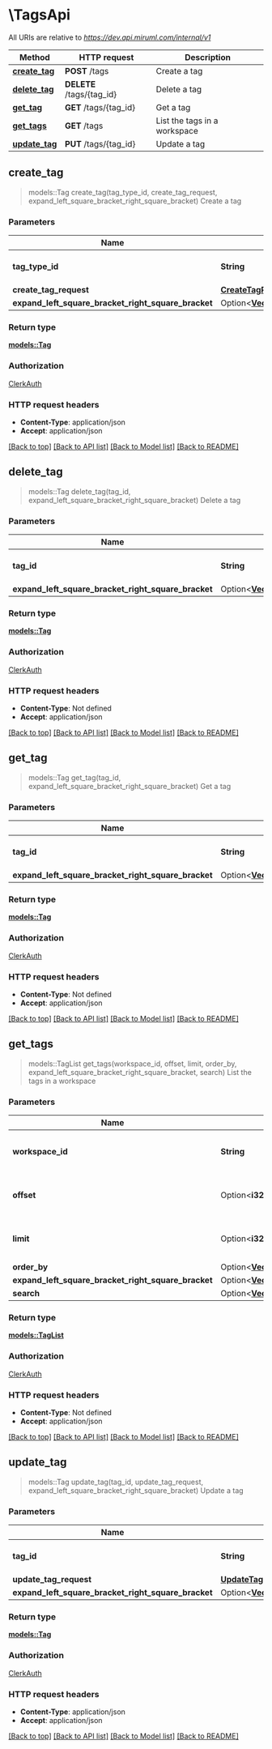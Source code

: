 # \TagsApi

All URIs are relative to *https://dev.api.miruml.com/internal/v1*

Method | HTTP request | Description
------------- | ------------- | -------------
[**create_tag**](TagsApi.md#create_tag) | **POST** /tags | Create a tag
[**delete_tag**](TagsApi.md#delete_tag) | **DELETE** /tags/{tag_id} | Delete a tag
[**get_tag**](TagsApi.md#get_tag) | **GET** /tags/{tag_id} | Get a tag
[**get_tags**](TagsApi.md#get_tags) | **GET** /tags | List the tags in a workspace
[**update_tag**](TagsApi.md#update_tag) | **PUT** /tags/{tag_id} | Update a tag



## create_tag

> models::Tag create_tag(tag_type_id, create_tag_request, expand_left_square_bracket_right_square_bracket)
Create a tag

### Parameters


Name | Type | Description  | Required | Notes
------------- | ------------- | ------------- | ------------- | -------------
**tag_type_id** | **String** | The unique identifier of the tag type | [required] |
**create_tag_request** | [**CreateTagRequest**](CreateTagRequest.md) |  | [required] |
**expand_left_square_bracket_right_square_bracket** | Option<[**Vec<models::TagExpand>**](models::TagExpand.md)> |  |  |

### Return type

[**models::Tag**](Tag.md)

### Authorization

[ClerkAuth](../README.md#ClerkAuth)

### HTTP request headers

- **Content-Type**: application/json
- **Accept**: application/json

[[Back to top]](#) [[Back to API list]](../README.md#documentation-for-api-endpoints) [[Back to Model list]](../README.md#documentation-for-models) [[Back to README]](../README.md)


## delete_tag

> models::Tag delete_tag(tag_id, expand_left_square_bracket_right_square_bracket)
Delete a tag

### Parameters


Name | Type | Description  | Required | Notes
------------- | ------------- | ------------- | ------------- | -------------
**tag_id** | **String** | The unique identifier of the tag | [required] |
**expand_left_square_bracket_right_square_bracket** | Option<[**Vec<models::TagExpand>**](models::TagExpand.md)> |  |  |

### Return type

[**models::Tag**](Tag.md)

### Authorization

[ClerkAuth](../README.md#ClerkAuth)

### HTTP request headers

- **Content-Type**: Not defined
- **Accept**: application/json

[[Back to top]](#) [[Back to API list]](../README.md#documentation-for-api-endpoints) [[Back to Model list]](../README.md#documentation-for-models) [[Back to README]](../README.md)


## get_tag

> models::Tag get_tag(tag_id, expand_left_square_bracket_right_square_bracket)
Get a tag

### Parameters


Name | Type | Description  | Required | Notes
------------- | ------------- | ------------- | ------------- | -------------
**tag_id** | **String** | The unique identifier of the tag | [required] |
**expand_left_square_bracket_right_square_bracket** | Option<[**Vec<models::TagExpand>**](models::TagExpand.md)> |  |  |

### Return type

[**models::Tag**](Tag.md)

### Authorization

[ClerkAuth](../README.md#ClerkAuth)

### HTTP request headers

- **Content-Type**: Not defined
- **Accept**: application/json

[[Back to top]](#) [[Back to API list]](../README.md#documentation-for-api-endpoints) [[Back to Model list]](../README.md#documentation-for-models) [[Back to README]](../README.md)


## get_tags

> models::TagList get_tags(workspace_id, offset, limit, order_by, expand_left_square_bracket_right_square_bracket, search)
List the tags in a workspace

### Parameters


Name | Type | Description  | Required | Notes
------------- | ------------- | ------------- | ------------- | -------------
**workspace_id** | **String** | The unique identifier of the workspace | [required] |
**offset** | Option<**i32**> | The offset to begin returning results from |  |[default to 0]
**limit** | Option<**i32**> | The number of items to return |  |[default to 10]
**order_by** | Option<[**Vec<models::TagOrderBy>**](models::TagOrderBy.md)> |  |  |
**expand_left_square_bracket_right_square_bracket** | Option<[**Vec<models::TagExpand>**](models::TagExpand.md)> |  |  |
**search** | Option<[**Vec<models::TagSearch>**](models::TagSearch.md)> |  |  |

### Return type

[**models::TagList**](TagList.md)

### Authorization

[ClerkAuth](../README.md#ClerkAuth)

### HTTP request headers

- **Content-Type**: Not defined
- **Accept**: application/json

[[Back to top]](#) [[Back to API list]](../README.md#documentation-for-api-endpoints) [[Back to Model list]](../README.md#documentation-for-models) [[Back to README]](../README.md)


## update_tag

> models::Tag update_tag(tag_id, update_tag_request, expand_left_square_bracket_right_square_bracket)
Update a tag

### Parameters


Name | Type | Description  | Required | Notes
------------- | ------------- | ------------- | ------------- | -------------
**tag_id** | **String** | The unique identifier of the tag | [required] |
**update_tag_request** | [**UpdateTagRequest**](UpdateTagRequest.md) |  | [required] |
**expand_left_square_bracket_right_square_bracket** | Option<[**Vec<models::TagExpand>**](models::TagExpand.md)> |  |  |

### Return type

[**models::Tag**](Tag.md)

### Authorization

[ClerkAuth](../README.md#ClerkAuth)

### HTTP request headers

- **Content-Type**: application/json
- **Accept**: application/json

[[Back to top]](#) [[Back to API list]](../README.md#documentation-for-api-endpoints) [[Back to Model list]](../README.md#documentation-for-models) [[Back to README]](../README.md)

